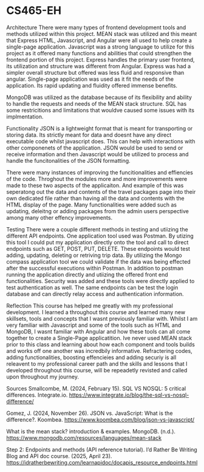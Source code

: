 # CS465-EH

Architecture
There were many types of frontend development tools and methods utilized within this project. MEAN stack was utilized and this meant 
that Express HTML, Javascript, and Angular were all used to help create a single-page application. Javascript was a strong language to 
utilize for this project as it offered many functions and abilities that could strengthen the frontend portion of this project. Express 
handles the primary user frontend, its utilization and structure was different from Angular. Express was had a simpler overall structure 
but offered was less fluid and responsive than angular. Single-page application was used as it fit the needs of the application. Its rapid 
updating and fluidity offered immense benefits.

MongoDB was utilized as the database because of its flexibility and ability to handle the requests and needs of the MEAN stack structure. 
SQL has some restricitions and limitations that wouldve caused some issues with its implmentation. 


Functionality
JSON is a lightweight format that is meant for transporting or storing data. Its strictly meant for data and doesnt have any direct executable 
code whilst javascript does. This can help with interactions with other componenets of the application. JSON would be used to send or receive 
information and then Javascript would be utilized to process and handle the funcitonalities of the JSON formatting.

There were many instances of improving the funcitionalities and effiencies of the code. Throghout the modules more and more improvements were
made to these two aspects of the applicaiton. And example of this was seperatong out the data and contents of the travel packages page into their
own dedicated file rather than having all the data and contents with the HTML display of the page. Many functionalities were added such as updating,
deleitng or adding packages from the admin users perspective among many other effency improvements.


Testing
There were a couple different methods in testing and utiizing the different API endpoints. One application tool used was Postman. By utizing this tool
I could put my application directly onto the tool and call to direct endpoints such as GET, POST, PUT, DELETE. These endpoints would test adding, updating,
deleting or retriving trip data. By utilizing the Mongo compass application tool we could validate if the data was being effected after the successful 
executions within Postman. In addition to postman running the application directly and utiizing the offered front end functionalities. Security was added
and these tools were directly applied to test authentication as well. The same endpoints can be test the login database and can directly relay access and
authentication information.


Reflection
This course has helped me greatly with my professional development. I learned a throughout this course and learned many new skillsets, tools and 
concepts that I wasnt previously familiar with. Whilst I am very familiar with Javascript and some of the tools such as HTML and MongoDB, I wasnt
familiar with Angular and how these tools can all come together to create a Single-Page applicatition. Ive never used MEAN stack prior to this class 
and learning about how each component and tools builds and works off one another was incredbily informative. Refractering codes, adding functionalities,
boosting effencieies and adding securiy is all releavent to my professional career path and the skills and lessons that I developed throughout this course,
will be repeadetly revisted and called upon throughout my journey.


Sources
Smallcombe, M. (2024, February 15). SQL VS NOSQL: 5 critical differences. Integrate.io. https://www.integrate.io/blog/the-sql-vs-nosql-difference/ 

Gomez, J. (2024, November 26). JSON vs. JavaScript: What is the difference?. Koombea. https://www.koombea.com/blog/json-vs-javascript/ 

What is the mean stack? introduction & examples. MongoDB. (n.d.). https://www.mongodb.com/resources/languages/mean-stack 

Step 2: Endpoints and methods (API reference tutorial). I’d Rather Be Writing Blog and API doc course. (2025, April 23).
https://idratherbewriting.com/learnapidoc/docapis_resource_endpoints.html 
